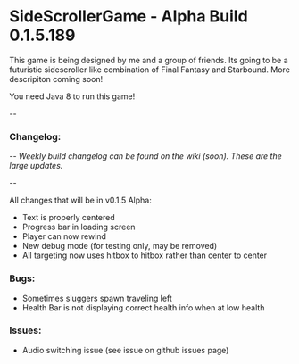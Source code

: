 # SideScrollerGame - Alpha Build 0.1.5.189

This game is being designed by me and a group of friends. Its going to be a futuristic sidescroller like combination of Final Fantasy and Starbound. More descripiton coming soon!

You need Java 8 to run this game!

--

### Changelog: 

--
*Weekly build changelog can be found on the wiki (soon). These are the large updates.*

--

All changes that will be in v0.1.5 Alpha:
- Text is properly centered
- Progress bar in loading screen
- Player can now rewind
- New debug mode (for testing only, may be removed)
- All targeting now uses hitbox to hitbox rather than center to center

### Bugs:
- Sometimes sluggers spawn traveling left
- Health Bar is not displaying correct health info when at low health

### Issues:
- Audio switching issue (see issue on github issues page)